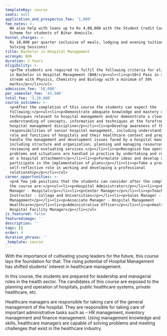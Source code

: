 ```yaml
---
templateKey: course
seats: null
application_and_prospectus_fee: '1,000'
fee_notes: >-
  We also help with loans up to Rs 4,00,000 with the Student Credit Card (DRCC)
  Scheme for students of Bihar domicile.
hostel_charges: >-
  Rs 10,000 per quarter inclusive of meals, lodging and evening tuition (Doubt
  Solving Sessions)
title: Bachelor in Hospital Management
acronym: BHA
duration: 3 Years
eligibility: >-
  <p>The students are required to fulfil the following criteria for eligibility
  in Bachelor in Hospital Management (BHA)</p><ul><li><p>10+2 Pass in science
  stream with Physics, Chemistry and Biology with a minimum of 50%
  marks</p></li></ul>
admission_fee: '58,000'
per_semester_fee: '43,500'
total_fee: '3,20,000'
course_outcomes: >-
  <p>After the completion of this course the students can expect the
  following:</p><ul><li><p>Demonstrate adequate knowledge and mastery of
  techniques relevant to hospital management and/or demonstrate a clear
  understanding of concepts, information and techniques at the forefront of the
  hospital management discipline</p></li><li><p>Develop awareness of the
  responsibilities of senior hospital management, including understanding the
  role and functions of hospitals and their healthcare context and prepare to
  handle the management and development issues faced by a hospital manager,
  including structure and organization; planning and managing resources, and
  reviewing and evaluating services.</p></li><li><p>Recognize how operational
  problems and situations are handled in practice by undertaking and reporting
  at a hospital attachment</p></li><li><p>Formulate ideas and develop and
  participate in the implementation of plans</p></li><li><p>Take a proactive and
  self-reflective role in working and developing a professional
  relationship</p></li></ul>
career_opportunities: >-
  <p>A few job positions that the students can consider after the completion of
  the course are:</p><ul><li><p>Hospital Administrator</p></li><li><p>Floor
  Manager - Hospital</p></li><li><p>Center Manager</p></li><li><p>Teacher or
  Instructor - College and Universities</p></li><li><p>Sales Manager - Hospital
  Management</p></li><li><p>Associate Manager - Hospital Management
  Healthcare</p></li><li><p>Administrative Officer</p></li><li><p>Healthcare and
  Hospital Facility Manager</p></li></ul>
is_featured: false
featuredimage: ''
description: ''
tags: []
order: 4
duration_phrase: ''
_template: course
---
```




With the importance of cultivating young leaders for the future, this course lays the foundation for that. The rising potential of Hospital Management has shifted students' interest in healthcare management. 

In this course, the students are prepared for leadership and managerial roles in the health sector. The candidates of this course are exposed to the planning and operation of hospitals, public healthcare systems, private healthcare, etc. 

Healthcare managers are responsible for taking care of the general management of the hospital. They are responsible for taking care of important administrative tasks such as – HR management, inventory management and finance management. Using management knowledge and skills, healthcare managers are capable of solving problems and meeting challenges that exist in the healthcare industry.
